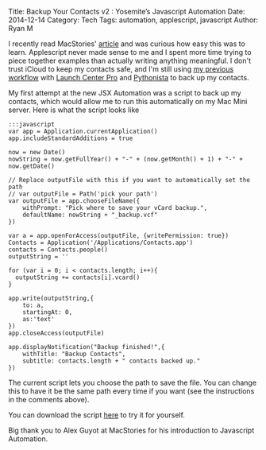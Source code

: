 Title: Backup Your Contacts v2 : Yosemite’s Javascript Automation
Date: 2014-12-14
Category: Tech
Tags: automation, applescript, javascript
Author: Ryan M

I recently read MacStories' [article][macstories] and was curious how easy this was to learn. Applescript never made sense to me and I spent more time trying to piece together examples than actually writing anything meaningful. I don't trust iCloud to keep my contacts safe, and I'm still using [my previous workflow][previous_workflow] with [Launch Center Pro][lcp] and [Pythonista][pythonista] to back up my contacts.
<!-- PELICAN_END_SUMMARY -->  
My first attempt at the new JSX Automation was a script to back up my contacts, which would allow me to run this automatically on my Mac Mini server. Here is what the script looks like

	:::javascript
	var app = Application.currentApplication()
	app.includeStandardAdditions = true

	now = new Date()
	nowString = now.getFullYear() + "-" + (now.getMonth() + 1) + "-" + now.getDate()

	// Replace outputFile with this if you want to automatically set the path
	// var outputFile = Path('pick your path')	
	var outputFile = app.chooseFileName({
		withPrompt: "Pick where to save your vCard backup.",
		defaultName: nowString + "_backup.vcf"
	})

	var a = app.openForAccess(outputFile, {writePermission: true})
	Contacts = Application('/Applications/Contacts.app')
	contacts = Contacts.people()
	outputString = ''

	for (var i = 0; i < contacts.length; i++){
	  outputString += contacts[i].vcard()
	}

	app.write(outputString,{
		to: a,
		startingAt: 0,
		as:'text'
	})
	app.closeAccess(outputFile)
	
	app.displayNotification("Backup finished!",{
		withTitle: "Backup Contacts",
		subtitle: contacts.length + " contacts backed up."
	})

The current script lets you choose the path to save the file. You can change this to have it be the same path every time if you want (see the instructions in the comments above).

You can download the script [here][download] to try it for yourself.

Big thank you to Alex Guyot at MacStories for his introduction to Javascript Automation.

[download]: {static}/assets/articles/backup-contacts-v2/BackupContacts.zip
[macstories]: http://www.macstories.net/tutorials/getting-started-with-javascript-for-automation-on-yosemite/
[lcp]: http://contrast.co/launch-center-pro/
[pythonista]: http://omz-software.com/pythonista/
[previous_workflow]: {filename}2014-09-25_backup_contacts_with_pythonista.md
